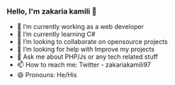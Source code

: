 ### Hello, I'm zakaria kamili 👋


- 🔭 I’m currently working as a web developer
- 🌱 I’m currently learning C#
- 👯 I’m looking to collaborate on opensource projects
- 🤔 I’m looking for help with Improve my projects
- 💬 Ask me about PHP/Js  or any tech related stuff
- 📫 How to reach me: Twitter - zakariakamili97
- 😄 Pronouns: He/His

